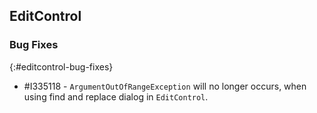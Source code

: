 ## EditControl

### Bug Fixes
{:#editcontrol-bug-fixes}

* \#I335118 - `ArgumentOutOfRangeException` will no longer occurs, when using find and replace dialog in `EditControl`.